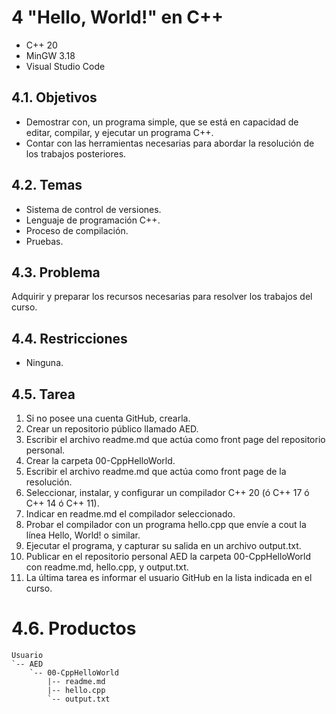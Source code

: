 # 4 "Hello, World!" en C++
* C++ 20
* MinGW 3.18
* Visual Studio Code
## 4.1. Objetivos
* Demostrar con, un programa simple, que se está en capacidad de editar,
compilar, y ejecutar un programa C++.
* Contar con las herramientas necesarias para abordar la resolución de los
trabajos posteriores.
## 4.2. Temas
* Sistema de control de versiones.
* Lenguaje de programación C++.
* Proceso de compilación.
* Pruebas.
## 4.3. Problema
Adquirir y preparar los recursos necesarias para resolver los trabajos del curso.
## 4.4. Restricciones
* Ninguna.
## 4.5. Tarea
1. Si no posee una cuenta GitHub, crearla.
2. Crear un repositorio público llamado AED.
3. Escribir el archivo readme.md que actúa como front page del repositorio
personal.
4. Crear la carpeta 00-CppHelloWorld.
5. Escribir el archivo readme.md que actúa como front page de la resolución.
6. Seleccionar, instalar, y configurar un compilador C++ 20 (ó C++ 17 ó C++ 14
ó C++ 11).
7. Indicar en readme.md el compilador seleccionado.
8. Probar el compilador con un programa hello.cpp que envíe a cout la línea
Hello, World! o similar.
9. Ejecutar el programa, y capturar su salida en un archivo output.txt.
10. Publicar en el repositorio personal AED la carpeta 00-CppHelloWorld con
readme.md, hello.cpp, y output.txt.
11. La última tarea es informar el usuario GitHub en la lista indicada en el curso.

# 4.6. Productos
    Usuario
    `-- AED
        `-- 00-CppHelloWorld
            |-- readme.md
            |-- hello.cpp
            `-- output.txt
